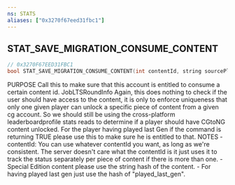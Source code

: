 ```yaml
---
ns: STATS
aliases: ["0x3270f67eed31fbc1"]
---
```

## STAT_SAVE_MIGRATION_CONSUME_CONTENT

```c
// 0x3270F67EED31FBC1
bool STAT_SAVE_MIGRATION_CONSUME_CONTENT(int contentId, string sourcePlatform, string srcGamerHandle);
```

PURPOSE Call this to make sure that this account is entitled to consume a certain content id. JobLTSRoundInfo Again, this does nothing to check if the user should have access to the content, it is only to enforce uniqueness that only one given player can unlock a specific piece of content from a given cg account. So we should still be using the cross-platform leaderboardprofile stats reads to determine if a player should have CGtoNG content unlocked. For the player having played last Gen if the command is returning TRUE please use this to make sure he is entitled to that. NOTES - contentId: You can use whatever contentId you want, as long as we're consistent. The server doesn't care what the contentId is it just uses it to track the status separately per piece of content if there is more than one. - Special Edition content please use the string hash of the content. - For having played last gen just use the hash of "played_last_gen".

